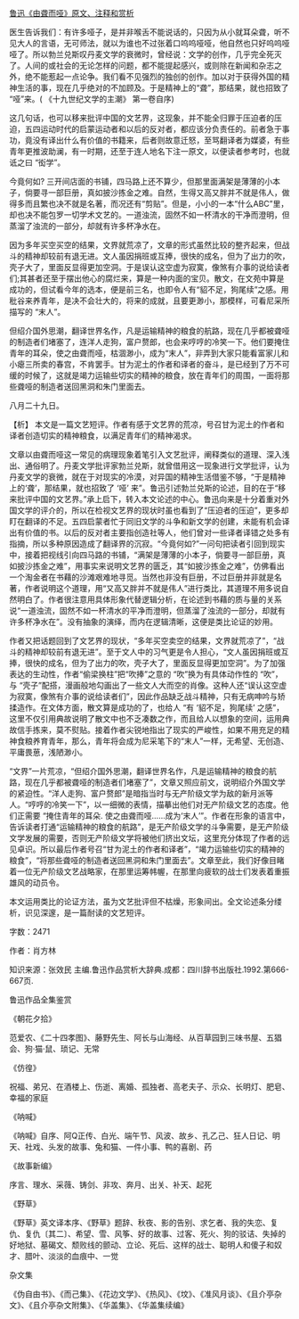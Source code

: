 [鲁迅《由聋而哑》原文、注释和赏析](https://www.vrrw.net/wx/9699.html)

医生告诉我们：有许多哑子，是并非喉舌不能说话的，只因为从小就耳朵聋，听不见大人的言语，无可师法，就以为谁也不过张着口呜呜哑哑，他自然也只好呜呜哑哑了。所以勃兰兑斯叹丹麦文学的衰微时，曾经说：文学的创作，几乎完全死灭了。人间的或社会的无论怎样的问题，都不能提起感兴，或则除在新闻和杂志之外，绝不能惹起一点论争。我们看不见强烈的独创的创作。加以对于获得外国的精神生活的事，现在几乎绝对的不加顾及。于是精神上的“聋”，那结果，就也招致了 “哑”来。( 《十九世纪文学的主潮》 第一卷自序)

这几句话，也可以移来批评中国的文艺界，这现象，并不能全归罪于压迫者的压迫，五四运动时代的启蒙运动者和以后的反对者，都应该分负责任的。前者急于事功，竟没有译出什么有价值的书籍来，后者则故意迁怒，至骂翻译者为媒婆，有些青年更推波助澜，有一时期，还至于连人地名下注一原文，以便读者参考时，也就诋之曰 “衒学”。

今竟何如? 三开间店面的书铺，四马路上还不算少，但那里面满架是薄薄的小本子，倘要寻一部巨册，真如披沙拣金之难。自然，生得又高又胖并不就是伟人，做得多而且繁也决不就是名著，而况还有“剪贴”。但是，小小的一本“什么ABC”里，却也决不能包罗一切学术文艺的。一道浊流，固然不如一杯清水的干净而澄明，但蒸溜了浊流的一部分，却就有许多杯净水在。

因为多年买空买空的结果，文界就荒凉了，文章的形式虽然比较的整齐起来，但战斗的精神却较前有退无进。文人虽因捐班或互捧，很快的成名，但为了出力的吹，壳子大了，里面反显得更加空洞。于是误认这空虚为寂寞，像煞有介事的说给读者们;其甚者还至于摆出他心的腐烂来，算是一种内面的宝贝。散文，在文苑中算是成功的，但试看今年的选本，便是前三名，也即令人有“貂不足，狗尾续”之感。用秕谷来养青年，是决不会壮大的，将来的成就，且要更渺小，那模样，可看尼采所描写的 “末人”。

但绍介国外思潮，翻译世界名作，凡是运输精神的粮食的航路，现在几乎都被聋哑的制造者们堵塞了，连洋人走狗，富户赘郎，也会来哼哼的冷笑一下。他们要掩住青年的耳朵，使之由聋而哑，枯涸渺小，成为“末人”，非弄到大家只能看富家儿和小瘪三所卖的春宫，不肯罢手。甘为泥土的作者和译者的奋斗，是已经到了万不可缓的时候了，这就是竭力运输些切实的精神的粮食，放在青年们的周围，一面将那些聋哑的制造者送回黑洞和朱门里面去。

八月二十九日。



【析】 本文是一篇文艺短评。作者有感于文艺界的荒凉，号召甘为泥土的作者和译者创造切实的精神粮食，以满足青年们的精神渴求。

文章以由聋而哑这一常见的病理现象着笔引入文艺批评，阐释类似的道理、深入浅出、通俗明了。丹麦文学批评家勃兰兑斯，就曾借用这一现象进行文学批评，认为丹麦文学的衰微，就在于对现实的冷漠，对异国的精神生活借鉴不够，“于是精神上的‘聋’，那结果，就也招致了 ‘哑’ 来”。鲁迅引述勃兰兑斯的论述，目的在于“移来批评中国的文艺界。”承上启下，转入本文论述的中心。鲁迅向来是十分着重对外国文学的评介的，所以在检视文艺界的现状时虽也看到了“压迫者的压迫”，更多却盯在翻译的不足。五四启蒙者忙于同旧文学的斗争和新文学的创建，未能有机会译出有价值的书。以后的反对者主要指创造社等人，他们曾对一些译者译错之处多有指摘，所以多种原因造成了翻译界的沉寂。“今竟何如?”一问句把读者引回到现实中，接着把视线引向四马路的书铺，“满架是薄薄的小本子，倘要寻一部巨册，真如披沙拣金之难”，用事实来说明文艺界的匮乏，其“如披沙拣金之难”，仿佛看出一个淘金者在书藉的沙滩艰难地寻觅。当然也非没有巨册，不过巨册并非就是名著，作者说明这个道理，用“又高又胖并不就是伟人”进行类比，其道理不用多说自然明白了。作者很注意用具体形象代替逻辑分析，在论述到书藉的质与量的关系说“一道浊流，固然不如一杯清水的平净而澄明，但蒸溜了浊流的一部分，却就有许多杯净水在”。没有抽象的演绎，而内在逻辑清晰，这便是类比论证的妙用。

作者又把话题回到了文艺界的现状，“多年买空卖空的结果，文界就荒凉了”，“战斗的精神却较前有退无进”。至于文人中的习气更是令人担心，“文人虽因捐班或互捧，很快的成名，但为了出力的吹，壳子大了，里面反显得更加空洞”。为了加强表达的生动性，作者“偷梁换柱”把“吹捧”之意的 “吹”换为有具体动作性的 “吹”，与 “壳子”配搭，漫画般地勾画出了一些文人大而空的肖像。这种人还“误认这空虚为寂寞，像煞有介事的说给读者们”，因此作品缺乏战斗精神，只有无病呻吟与矫揉造作。在文体方面，散文算是成功的了，也给人 “有 ‘貂不足，狗尾续’ 之感”，这里不仅引用典故说明了散文中也不乏凑数之作，而且给人以想象的空间，运用典故信手拣来，莫不熨贴。接着作者尖锐地指出了现实的严峻性，如果不用充足的精神食粮养育青年，那么，青年将会成为尼采笔下的“末人”一样，无希望、无创造、平庸畏葸，浅陋渺小。

“文界”一片荒凉，“但绍介国外思潮，翻译世界名作，凡是运输精神的粮食的航路，现在几乎都被聋哑的制造者们堵塞了”，文章又照应前文，说明绍介外国文学的紧迫性。“洋人走狗、富户赘郎”是暗指当时与无产阶级文学为敌的新月派等人。“哼哼的冷笑一下”，以一细微的表情，描摹出他们对无产阶级文艺的态度。他们正需要 “掩住青年的耳朵. 使之由聋而哑……成为‘末人’”。作者在形象的语言中，告诉读者打通“运输精神的粮食的航路”，是无产阶级文学的斗争需要，是无产阶级文学发展的需要，否则无产阶级文学将被他们挤出文坛，这里充分体现了作者的远见卓识。所以最后作者号召“甘为泥土的作者和译者”，“竭力运输些切实的精神的粮食”，“将那些聋哑的制造者送回黑洞和朱门里面去”。文章至此，我们好像目睹着一位无产阶级文艺战略家，在那里运筹帏幄，在那里向疲软的战士们发表着重振雄风的动员令。

本文运用类比的论证方法，虽为文艺批评但不枯燥，形象间出。全文论述条分缕析，识见深邃，是一篇耐读的文艺短评。

字数：2471

作者：肖方林

知识来源：张效民 主编.鲁迅作品赏析大辞典.成都：四川辞书出版社.1992.第666-667页.

鲁迅作品全集鉴赏

《朝花夕拾》

范爱农、《二十四孝图》、藤野先生、阿长与山海经、从百草园到三味书屋、五猖会、狗·猫·鼠、琐记、无常

《仿徨》

祝福、弟兄、在酒楼上、伤逝、离婚、孤独者、高老夫子、示众、长明灯、肥皂、幸福的家庭

《呐喊》

《呐喊》自序、阿Q正传、白光、端午节、风波、故乡、孔乙己、狂人日记、明天、社戏、头发的故事、兔和猫、一件小事、鸭的喜剧、药

《故事新编》

序言、理水、采薇、铸剑、非攻、奔月、出关、补天、起死

《野草》

《野草》英文译本序、《野草》题辞、秋夜、影的告别、求乞者、我的失恋、复仇、复仇〔其二〕、希望、雪、风筝、好的故事、过客、死火、狗的驳诘、失掉的好地狱、墓碣文、颓败线的颤动、立论、死后、这样的战士、聪明人和傻子和奴才、腊叶、淡淡的血痕中、一觉

杂文集

《伪自由书》、《而己集》、《花边文学》、《热风》、《坟》、《准风月谈》、《且介亭杂文》、《且介亭杂文附集》、《华盖集》、《华盖集续编》

